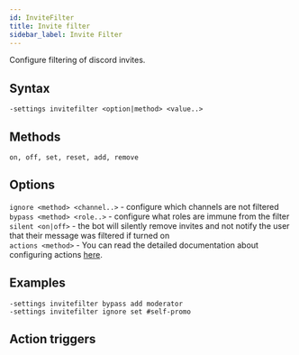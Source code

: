 ```yaml
---
id: InviteFilter
title: Invite filter 
sidebar_label: Invite Filter
---
```


Configure filtering of discord invites.

## Syntax  
`-settings invitefilter <option|method> <value..>`

## Methods  
`on, off, set, reset, add, remove`

## Options  
`ignore <method> <channel..>` - configure which channels are not filtered  
`bypass <method> <role..>` - configure what roles are immune from the filter  
`silent <on|off>` - the bot will silently remove invites and not notify the user that their message was filtered if turned on  
`actions <method>` - You can read the detailed documentation about configuring actions [here](../../tutorials/Filters).  

## Examples  
`-settings invitefilter bypass add moderator`  
`-settings invitefilter ignore set #self-promo`  

## Action triggers  
